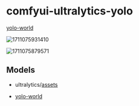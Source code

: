 # comfyui-ultralytics-yolo
[yolo-world](https://docs.ultralytics.com/zh/models/yolo-world/#key-features)


![1711075931410](https://github.com/shadowcz007/comfyui-ultralytics-yolo/assets/12645064/7218b5ce-a86b-4104-a771-f8f800894193)

![1711075879571](https://github.com/shadowcz007/comfyui-ultralytics-yolo/assets/12645064/994d49a4-7623-4b4f-91aa-70e42f295a3c)

## Models
* ultralytics/[assets](https://github.com/ultralytics/assets/releases/) 

* [yolo-world](https://docs.ultralytics.com/zh/models/yolo-world/#available-models-supported-tasks-and-operating-modes)
